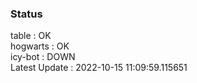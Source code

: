 ### Status


table : OK  
hogwarts : OK  
icy-bot : DOWN  
Latest Update : 2022-10-15 11:09:59.115651
